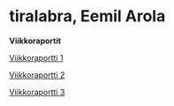 # tiralabra, Eemil Arola

**Viikkoraportit**

[Viikkoraportti 1](https://github.com/arolaeemil/tiralabra/blob/main/dokumentaatio/Viikkoraportti_1.md)

[Viikkoraportti 2](https://github.com/arolaeemil/tiralabra/blob/main/dokumentaatio/Viikkoraportti_2.md)

[Viikkoraportti 3](https://github.com/arolaeemil/tiralabra/blob/main/dokumentaatio/Viikkoraportti_3.md)

